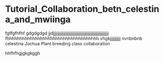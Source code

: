 # Tutorial_Collaboration_betn_celestina_and_mwiinga
fgffgfhfhf  gdgdgdgd jjdjjjjjjjjjjjjjjjjjjjjjjjjjjjjjjjjjjjjjjjjjjjjjjjjjjjjj
fhhhhhhhhhhhhhhhhhhhhhhhhhhhhhhhhhhhh
vhgkjjjjjjjjjj
nvnbnbnb
celestina
Jochua
Plant breeding class
collaboration






hhfhfhgjgkgkggh
